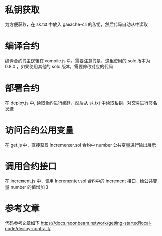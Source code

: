 # 私钥获取
为方便获取，在 sk.txt 中放入 ganache-cli 的私钥，然后代码自动从中读取

# 编译合约  
编译合约的主逻辑在 compile.js 中。需要注意的是，这里使用的 solc 版本为 0.8.0 ，如果使用其他的 solc 版本，需要修改对应的代码

# 部署合约   
在 deploy.js 中, 读取合约进行编译，然后从 sk.txt 中读取私钥，对交易进行签名发送

# 访问合约公用变量
在 get.js 中，直接获取 Incrementer.sol 合约中 number 公共变量进行输出展示

# 调用合约接口  
在 increment.js 中，调用 Incrementer.sol 合约中的 increment 接口，给公共变量 number 的值增加 3

# 参考文章
代码参考文章如下
https://docs.moonbeam.network/getting-started/local-node/deploy-contract/